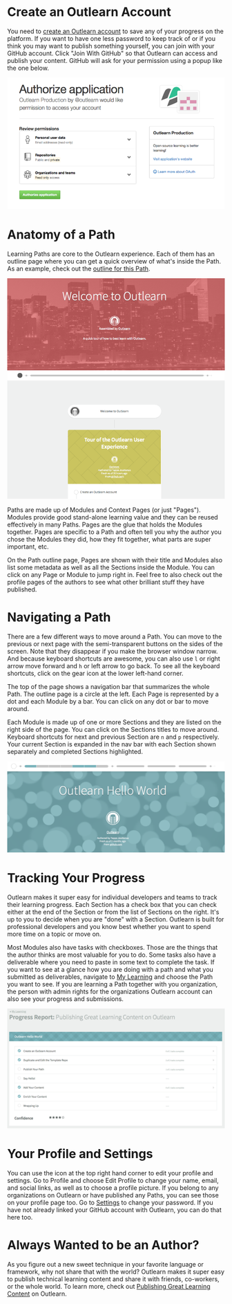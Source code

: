 <!--
{
"name": "tour-outlearn",
"version" : "0.1",
"title" : "Tour of the Outlearn User Experience",
"description" : "Learn all the goodness that helps you learn super effectively",
"homepage" : "https://github.com/outlearn-content/outlearn-publishing",
"freshnessDate" : 2015-07-09,
"author" : "Teppo Jouttenus",
"license" : "CC BY 4.0"
}
-->

<!-- @section -->

# Create an Outlearn Account

You need to [create an Outlearn account](https://pilot.outlearn.com/auth/join) to save any of your progress on the platform. If you want to have one less password to keep track of or if you think you may want to publish something yourself, you can join with your GitHub account. Click "Join With GitHub" so that Outlearn can access and publish your content. GitHub will ask for your permission using a popup like the one below.

![GitHub sign-in popup](https://raw.githubusercontent.com/outlearn-content/outlearn-publishing/master/images/authorize.png)

<!-- @task, "text" : "Create an Outlearn account and then mark this task as completed."-->


<!-- @section -->

# Anatomy of a Path

Learning Paths are core to the Outlearn experience. Each of them has an outline page where you can get a quick overview of what's inside the Path. As an example, check out the [outline for this Path](https://pilot.outlearn.com/learn/outlearn/start-learning).

![Outline page](https://raw.githubusercontent.com/outlearn-content/outlearn-publishing/master/images/outline.png)

Paths are made up of Modules and Context Pages (or just "Pages"). Modules provide good stand-alone learning value and they can be reused effectively in many Paths. Pages are the glue that holds the Modules together. Pages are specific to a Path and often tell you why the author you chose the Modules they did, how they fit together, what parts are super important, etc.

On the Path outline page, Pages are shown with their title and Modules also list some metadata as well as all the Sections inside the Module. You can click on any Page or Module to jump right in. Feel free to also check out the profile pages of the authors to see what other brilliant stuff they have published.

<!-- @task, "text" : "Check out the outline page of a Path."-->

<!-- @section -->

# Navigating a Path

There are a few different ways to move around a Path. You can move to the previous or next page with the semi-transparent buttons on the sides of the screen. Note that they disappear if you make the browser window narrow. And because keyboard shortcuts are awesome, you can also use `l` or right arrow move forward and `h` or left arrow to go back. To see all the keyboard shortcuts, click on the gear icon at the lower left-hand corner.

The top of the page shows a navigation bar that summarizes the whole Path. The outline page is a circle at the left. Each Page is represented by a dot and each Module by a bar. You can click on any dot or bar to move around.

Each Module is made up of one or more Sections and they are listed on the right side of the page. You can click on the Sections titles to move around. Keyboard shortcuts for next and previous Section are `n` and `p` respectively. Your current Section is expanded in the nav bar with each Section shown separately and completed Sections highlighted.

![Nav bar](https://raw.githubusercontent.com/outlearn-content/outlearn-publishing/master/images/nav-bar.png)

<!-- @task, "text" : "Try out the nav bar and the keyboard shortcuts."-->

<!-- @section -->

# Tracking Your Progress

Outlearn makes it super easy for individual developers and teams to track their learning progress. Each Section has a check box that you can check either at the end of the Section or from the list of Sections on the right. It's up to you to decide when you are "done" with a Section. Outlearn is built for professional developers and you know best whether you want to spend more time on a topic or move on.

Most Modules also have tasks with checkboxes. Those are the things that the author thinks are most valuable for you to do. Some tasks also have a deliverable where you need to paste in some text to complete the task. If you want to see at a glance how you are doing with a path and what you submitted as deliverables, navigate to [My Learning](https://pilot.outlearn.com/my-learning) and choose the Path you want to see. If you are learning a Path together with you organization, the person with admin rights for the organizations Outlearn account can also see your progress and submissions.

![Progress report](https://raw.githubusercontent.com/outlearn-content/outlearn-publishing/master/images/progress.png)

<!-- @task, "text" : "View your progress in this path in My Learning."-->

<!-- @section -->

# Your Profile and Settings

You can use the icon at the top right hand corner to edit your profile and settings. Go to Profile and choose Edit Profile to change your name, email, and social links, as well as to choose a profile picture. If you belong to any organizations on Outlearn or have published any Paths, you can see those on your profile page too. Go to [Settings](https://pilot.outlearn.com/settings) to change your password. If you have not already linked your GitHub account with Outlearn, you can do that here too.

<!-- @task, "text" : "Add a profile image."-->

<!-- @task, "text" : "Link your GitHub account to Outlearn."-->

<!-- @section -->

# Always Wanted to be an Author?

As you figure out a new sweet technique in your favorite language or framework, why not share that with the world? Outlearn makes it super easy to publish technical learning content and share it with friends, co-workers, or the whole world. To learn more, check out [Publishing Great Learning Content](https://pilot.outlearn.com/learn/outlearn/outlearn-publishing) on Outlearn.
